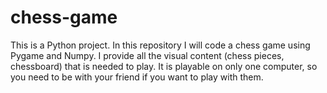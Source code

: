 # chess-game

This is a Python project.
In this repository I will code a chess game using Pygame and Numpy. I provide all the visual content (chess pieces, chessboard) that is needed to play. It is playable on only one computer, so you need to be with your friend if you want to play with them.
